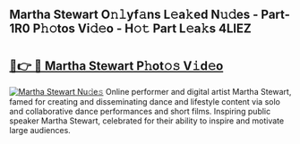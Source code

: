 ## Martha Stewart O𝚗𝚕yf𝚊ns L𝚎a𝚔ed N𝚞𝚍es - Part-1R0 P𝚑𝚘tos Vi𝚍𝚎o - H𝚘𝚝 Part L𝚎a𝚔s 4LlEZ

# <h2><a href="http://kf3jw8.oniu.top/?m=Martha+Stewart">🔗👉 🔴 Martha Stewart P𝚑ot𝚘𝚜 V𝚒d𝚎o</a></h2>

[![Martha Stewart Nu𝚍e𝚜](https://i.imgur.com/0qMVB7G.gif)](http://kf3jw8.oniu.top/?m=Martha+Stewart)
Online performer and digital artist Martha Stewart, famed for creating and disseminating dance and lifestyle content via solo and collaborative dance performances and short films. Inspiring public speaker Martha Stewart, celebrated for their ability to inspire and motivate large audiences.  
